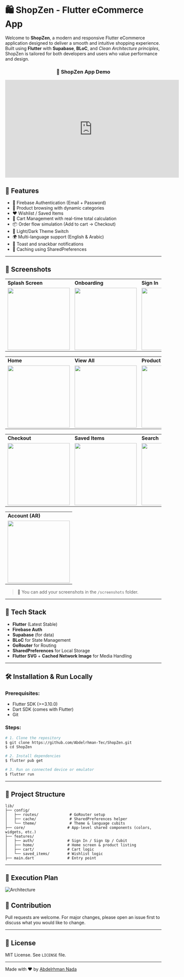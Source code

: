 # 🛍️ ShopZen - Flutter eCommerce App

Welcome to **ShopZen**, a modern and responsive Flutter eCommerce application designed to deliver a smooth and intuitive shopping experience. Built using **Flutter** with **Supabase**, **BLoC**, and *Clean Architecture principles*, ShopZen is tailored for both developers and users who value performance and design.

<div style="text-align:center;">
  <h3>🎥 ShopZen App Demo</h3>
  <iframe width="560" height="315" 
    src="https://www.youtube.com/embed/7dWXOJUUv6Q" 
    frameborder="0" 
    allow="accelerometer; autoplay; clipboard-write; encrypted-media; gyroscope; picture-in-picture" 
    allowfullscreen>
  </iframe>
</div>

## 🚀 Features

* 🔐 Firebase Authentication (Email + Password)
* 🛒 Product browsing with dynamic categories
* ❤️ Wishlist / Saved Items
* 🧺 Cart Management with real-time total calculation
* 📦 Order flow simulation (Add to cart → Checkout)
* 🎨 Light/Dark Theme Switch
* 🌍 Multi-language support (English & Arabic)
* 🔔 Toast and snackbar notifications
* 💾 Caching using SharedPreferences

---

## 📸 Screenshots

<table>
  <tr>
    <td><b>Splash Screen</b></td>
    <td><b>Onboarding</b></td>
    <td><b>Sign In</b></td>
    <td><b>Sign Up</b></td>
  </tr>
  <tr>
    <td><img src="assets/screen_shots/splash_screen.png" width="200"/></td>
    <td><img src="assets/screen_shots/onboarding.png" width="200"/></td>
    <td><img src="assets/screen_shots/sign_in.png" width="200"/></td>
    <td><img src="assets/screen_shots/sign_up.png" width="200"/></td>
  </tr>
</table>

<table>
  <tr>
    <td><b>Home</b></td>
    <td><b>View All</b></td>
    <td><b>Product Details</b></td>
    <td><b>Cart</b></td>
  </tr>
  <tr>
    <td><img src="assets/screen_shots/home.png" width="200"/></td>
    <td><img src="assets/screen_shots/view_all.png" width="200"/></td>
    <td><img src="assets/screen_shots/product_details.png" width="200"/></td>
    <td><img src="assets/screen_shots/cart.png" width="200"/></td>
  </tr>
</table>

<table>
  <tr>
    <td><b>Checkout</b></td>
    <td><b>Saved Items</b></td>
    <td><b>Search</b></td>
    <td><b>Account (EN)</b></td>
  </tr>
  <tr>
    <td><img src="assets/screen_shots/check_out.png" width="200"/></td>
    <td><img src="assets/screen_shots/saved_items.png" width="200"/></td>
    <td><img src="assets/screen_shots/search.png" width="200"/></td>
    <td><img src="assets/screen_shots/account_en.png" width="200"/></td>
  </tr>
</table>

<table>
  <tr>
    <td><b>Account (AR)</b></td>
  </tr>
  <tr>
    <td><img src="assets/screen_shots/account_ar.png" width="200"/></td>
  </tr>
</table>




> 📁 You can add your screenshots in the `/screenshots` folder.

---

## 🧩 Tech Stack

* **Flutter** (Latest Stable)
* **Firebase Auth**
* **Supabase** (for data)
* **BLoC** for State Management
* **GoRouter** for Routing
* **SharedPreferences** for Local Storage
* **Flutter SVG** + **Cached Network Image** for Media Handling

---

## 🛠️ Installation & Run Locally

### Prerequisites:

* Flutter SDK (>=3.10.0)
* Dart SDK (comes with Flutter)
* Git

### Steps:

```bash
# 1. Clone the repository
$ git clone https://github.com/Abdelrhman-Tec/ShopZen.git
$ cd ShopZen

# 2. Install dependencies
$ flutter pub get

# 3. Run on connected device or emulator
$ flutter run
```

---

## 📁 Project Structure

```
lib/
├── config/
│   ├── routes/              # GoRouter setup
│   ├── cache/               # SharedPreferences helper
│   └── theme/               # Theme & language cubits
├── core/                   # App-level shared components (colors, widgets, etc.)
├── features/
│   ├── auth/               # Sign In / Sign Up / Cubit
│   ├── home/               # Home screen & product listing
│   ├── cart/               # Cart logic
│   └── saved_items/        # Wishlist logic
├── main.dart               # Entry point
```

---

## 🔧 Execution Plan

![Architecture](assets/diagrams/diagram-export-7-3-2025-6_37_33-PM.png)

## 🤝 Contribution

Pull requests are welcome. For major changes, please open an issue first to discuss what you would like to change.

---

## 📄 License

MIT License. See `LICENSE` file.

---

Made with ❤️ by [Abdelrhman Nada](https://github.com/Abdelrhman-Tec)
